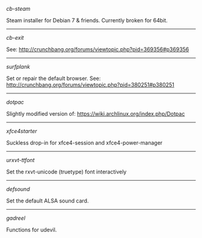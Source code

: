 *cb-steam*

Steam installer for Debian 7 & friends. Currently broken for 64bit.

----

*cb-exit*

See: http://crunchbang.org/forums/viewtopic.php?pid=369356#p369356

----

*surfplank*

Set or repair the default browser. See: http://crunchbang.org/forums/viewtopic.php?pid=380251#p380251

----

*dotpac*

Slightly modified version of: https://wiki.archlinux.org/index.php/Dotpac

----

*xfce4starter*

Suckless drop-in for xfce4-session and xfce4-power-manager

----

*urxvt-ttfont*

Set the rxvt-unicode (truetype) font interactively

----

*defsound*

Set the default ALSA sound card.

----

*gadreel*

Functions for udevil.
